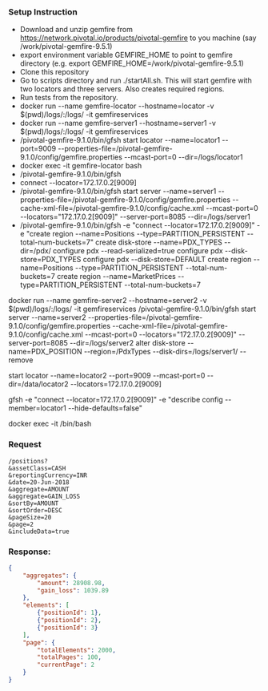 
### Setup Instruction
* Download and unzip gemfire from https://network.pivotal.io/products/pivotal-gemfire to you machine (say /work/pivotal-gemfire-9.5.1)
* export environment variable GEMFIRE_HOME to point to gemfire directory (e.g. export GEMFIRE_HOME=/work/pivotal-gemfire-9.5.1)
* Clone this repository
* Go to scripts directory and run ./startAll.sh. This will start gemfire with two locators and three servers. Also creates required regions.
* Run tests from the repository.
* docker run --name gemfire-locator --hostname=locator -v $(pwd)/logs/:/logs/ -it gemfireservices
* docker run --name gemfire-server1 --hostname=server1 -v $(pwd)/logs/:/logs/ -it gemfireservices
* /pivotal-gemfire-9.1.0/bin/gfsh start locator --name=locator1 --port=9009 --properties-file=/pivotal-gemfire-9.1.0/config/gemfire.properties --mcast-port=0 --dir=/logs/locator1
* docker exec -it gemfire-locator bash
* /pivotal-gemfire-9.1.0/bin/gfsh 
* connect --locator=172.17.0.2[9009]
* /pivotal-gemfire-9.1.0/bin/gfsh start server --name=server1 --properties-file=/pivotal-gemfire-9.1.0/config/gemfire.properties --cache-xml-file=/pivotal-gemfire-9.1.0/config/cache.xml --mcast-port=0 --locators="172.17.0.2[9009]" --server-port=8085 --dir=/logs/server1
* 
  /pivotal-gemfire-9.1.0/bin/gfsh -e "connect --locator=172.17.0.2[9009]" -e "create region --name=Positions --type=PARTITION_PERSISTENT --total-num-buckets=7" 
create disk-store --name=PDX_TYPES --dir=/pdx/
configure pdx --read-serialized=true
configure pdx --disk-store=PDX_TYPES
configure pdx --disk-store=DEFAULT
create region --name=Positions --type=PARTITION_PERSISTENT --total-num-buckets=7
create region --name=MarketPrices --type=PARTITION_PERSISTENT --total-num-buckets=7

docker run --name gemfire-server2 --hostname=server2 -v $(pwd)/logs/:/logs/ -it gemfireservices
/pivotal-gemfire-9.1.0/bin/gfsh start server --name=server2 --properties-file=/pivotal-gemfire-9.1.0/config/gemfire.properties --cache-xml-file=/pivotal-gemfire-9.1.0/config/cache.xml --mcast-port=0 --locators="172.17.0.2[9009]" --server-port=8085 --dir=/logs/server2
alter disk-store --name=PDX_POSITION --region=/PdxTypes --disk-dirs=/logs/server1/ --remove

start locator --name=locator2 --port=9009 --mcast-port=0 --dir=/data/locator2 --locators=172.17.0.2[9009]

gfsh -e "connect --locator=172.17.0.2[9009]" -e "describe config --member=locator1 --hide-defaults=false"

docker exec -it <container name> /bin/bash
### Request
```
/positions?
&assetClass=CASH
&reportingCurrency=INR
&date=20-Jun-2018
&aggregate=AMOUNT
&aggregate=GAIN_LOSS
&sortBy=AMOUNT
&sortOrder=DESC
&pageSize=20
&page=2
&includeData=true
```

### Response:
```json
{
    "aggregates": {
        "amount": 28908.98,
        "gain_loss": 1039.89
    },
    "elements": [
        {"positionId": 1},
        {"positionId": 2},
        {"positionId": 3}
    ],
    "page": {
        "totalElements": 2000,
        "totalPages": 100,
        "currentPage": 2
    }
}
```
